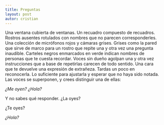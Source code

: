 ```yaml
---
title: Preguntas
layout: post
autor: cristian
---
```


Una ventana cubierta de ventanas. Un recuadro compuesto de recuadros. Rostros ausentes rotulados con nombres que no parecen corresponderles. Una colección de micrófonos rojos y cámaras grises. Grises como la pared que sirve de marco para un rostro que repite una y otra vez una pregunta inaudible. Carteles negros enmarcados en verde indican nombres de personas que te cuesta recordar. Voces sin dueño agolpan una y otra vez instrucciones que a base de repetirlas carecen de todo sentido. Una cara que te devuelve una expresión de extrañeza. Tardas un poco en reconocerla. Lo suficiente para ajustarla y esperar que no haya sido notada. Las voces se superponen, y crees distinguir una de ellas:

_¿Me oyen? ¿Hola?_

Y no sabes qué responder. ¿La oyes? 

¿Te oyes?

_¿Hola?_